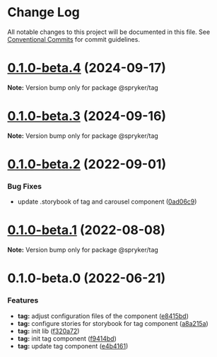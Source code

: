 # Change Log

All notable changes to this project will be documented in this file.
See [Conventional Commits](https://conventionalcommits.org) for commit guidelines.

# [0.1.0-beta.4](http://172.31.33.130:9292/spryker-internal-ci/ui-components/compare/@spryker/tag@0.1.0-beta.3...@spryker/tag@0.1.0-beta.4) (2024-09-17)

**Note:** Version bump only for package @spryker/tag





# [0.1.0-beta.3](http://172.31.33.130:9292/spryker-internal-ci/ui-components/compare/@spryker/tag@0.1.0-beta.2...@spryker/tag@0.1.0-beta.3) (2024-09-16)

**Note:** Version bump only for package @spryker/tag





# [0.1.0-beta.2](https://github.com/spryker/ui-components/compare/@spryker/tag@0.1.0-beta.1...@spryker/tag@0.1.0-beta.2) (2022-09-01)


### Bug Fixes

* update .storybook of tag and carousel component ([0ad06c9](https://github.com/spryker/ui-components/commit/0ad06c94ac39d4d0e2682c3d8649ebc90c0598d7))





# [0.1.0-beta.1](https://github.com/spryker/ui-components/compare/@spryker/tag@0.1.0-beta.0...@spryker/tag@0.1.0-beta.1) (2022-08-08)

**Note:** Version bump only for package @spryker/tag





# 0.1.0-beta.0 (2022-06-21)


### Features

* **tag:** adjust configuration files of the component ([e8415bd](https://github.com/spryker/ui-components/commit/e8415bd23c7d4e9d578cde485f20eb550c36b4a3))
* **tag:** configure stories for storybook for tag component ([a8a215a](https://github.com/spryker/ui-components/commit/a8a215a45557856e62ff1e9e19cf96f599d7722f))
* **tag:** init lib ([f320a72](https://github.com/spryker/ui-components/commit/f320a72dea31e9819cf1afd68a3ebae117cf5e62))
* **tag:** init tag component ([f9414bd](https://github.com/spryker/ui-components/commit/f9414bd903fca29aba7945081ce6e3e893ff3bf5))
* **tag:** update tag component ([e4b4161](https://github.com/spryker/ui-components/commit/e4b41617b378642ef4c40992ca5207e6a767ac92))
